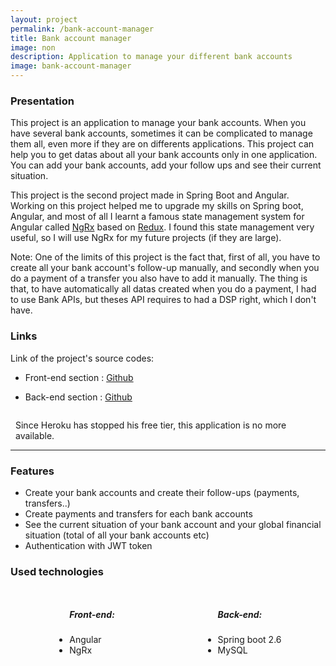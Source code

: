 ```yaml
---
layout: project 
permalink: /bank-account-manager
title: Bank account manager
image: non 
description: Application to manage your different bank accounts
image: bank-account-manager
---
```


<h3>Presentation</h3>
<p>This project is an application to manage your bank accounts. When you have several bank accounts, sometimes it can be complicated to manage them all, even more if they are on differents applications. This project can help you to get datas about all your bank accounts only in one application. You can add your bank accounts, add your follow ups and see their current situation.</p>
<p>This project is the second project made in Spring Boot and Angular. Working on this project helped me to upgrade my skills on Spring boot, Angular, and most of all I learnt a famous state management system for Angular called <a href="https://ngrx.io/">NgRx</a> based on <a href="https://redux.js.org/">Redux</a>. I found this state management very useful, so I will use NgRx for my future projects (if they are large).</p>
<p>Note: One of the limits of this project is the fact that, first of all, you have to create all your bank account's follow-up manually, and secondly when you do a payment of a transfer you also have to add it manually. The thing is that, to have automatically all datas created when you do a payment, I had to use Bank APIs, but theses API requires to had a DSP right, which I don't have.</p>

<h3>Links</h3>
<p>Link of the project's source codes:</p>
<ul>
    <li>
        <p><i class="icon solid fa-desktop"></i>  Front-end section : <a href="https://github.com/AlexandreRavichandran/bank-accounts-manager-frontend" target="_blank" class="icon brands fa-github"><span class="label">Github</span></a></p>
    </li>
    <li>
        <p><i class="icon solid fa-server"></i> Back-end section : <a href="https://github.com/AlexandreRavichandran/bank-accounts-manager-backend" target="_blank" class="icon brands fa-github"><span class="label">Github</span></a></p>
    </li>
</ul>
<div style="display:flex;justify-content:center;margin-top:10px;margin-bottom:10px">
    <em style="margin-bottom:0px;margin-top:6px;margin-right:8px" class="fas fa-exclamation-triangle"></em>
    <p style="margin-bottom:0px;">Since Heroku has stopped his free tier, this application is no more available. </p>
</div>
<hr />
<h3> Features </h3>
<ul>
    <li>Create your bank accounts and create their follow-ups (payments, transfers..)</li>
    <li>Create payments and transfers for each bank accounts</li>
    <li>See the current situation of your bank account and your global financial situation (total of all your bank accounts etc)</li>
    <li>Authentication with JWT token</li>
</ul>

<h3> Used technologies </h3>
<div style="display:flex;justify-content:space-around;flex-wrap:wrap;">
    <ul>
        <h5>Front-end: </h5>
        <li>Angular</li>
        <li>NgRx</li>
    </ul>
    <ul>
        <h5>Back-end: </h5>
        <li>Spring boot 2.6</li>
        <li>MySQL</li>
    </ul>
    
</div>